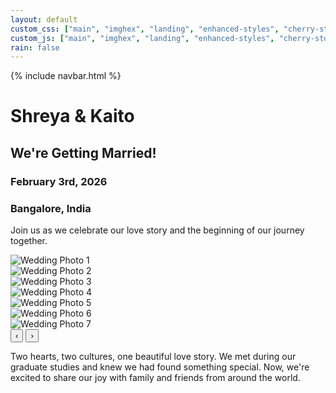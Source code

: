```yaml
---
layout: default
custom_css: ["main", "imghex", "landing", "enhanced-styles", "cherry-storm"]
custom_js: ["main", "imghex", "landing", "enhanced-styles", "cherry-storm", "homepage-carousel"]
rain: false
---
```


{% include navbar.html %}

# Shreya & Kaito

<div class="center-content">
  <div class="wedding-announcement">
    <h2>We're Getting Married!</h2>
    <h3>February 3rd, 2026</h3>
    <h3>Bangalore, India</h3>
    <p>Join us as we celebrate our love story and the beginning of our journey together.</p>
  </div>

  <!-- Homepage Carousel -->
  <div class="homepage-carousel">
    <div class="carousel-container">
      <div class="carousel-wrapper">
        <div class="carousel-track" id="carouselTrack">
          <div class="carousel-slide">
            <img src="assets/select_photos/photo1.jpg" alt="Wedding Photo 1">
          </div>
          <div class="carousel-slide">
            <img src="assets/select_photos/photo2.jpg" alt="Wedding Photo 2">
          </div>
          <div class="carousel-slide">
            <img src="assets/select_photos/photo3.jpg" alt="Wedding Photo 3">
          </div>
          <div class="carousel-slide">
            <img src="assets/select_photos/photo4.jpg" alt="Wedding Photo 4">
          </div>
          <div class="carousel-slide">
            <img src="assets/select_photos/photo5.jpg" alt="Wedding Photo 5">
          </div>
          <div class="carousel-slide">
            <img src="assets/select_photos/photo6.jpg" alt="Wedding Photo 6">
          </div>
          <div class="carousel-slide">
            <img src="assets/select_photos/photo7.jpg" alt="Wedding Photo 7">
          </div>
        </div>
        <button class="carousel-btn prev" id="prevBtn">&#8249;</button>
        <button class="carousel-btn next" id="nextBtn">&#8250;</button>
      </div>
      <div class="carousel-indicators" id="carouselIndicators"></div>
    </div>
  </div>

  <div class="couple-description">
    <p>Two hearts, two cultures, one beautiful love story. We met during our graduate studies and knew we had found something special. Now, we're excited to share our joy with family and friends from around the world.</p>
  </div>
</div>
